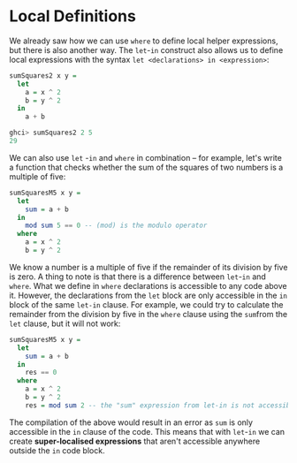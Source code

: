 # Local Definitions

We already saw how we can use `where` to define local helper expressions, but there is also another way. The `let`-`in` construct also allows us to define local expressions with the syntax `let <declarations> in <expression>`:

```haskell
sumSquares2 x y =
  let
    a = x ^ 2
    b = y ^ 2
  in
    a + b

ghci> sumSquares2 2 5
29
```

We can also use `let` -`in` and `where` in combination – for example, let's write a function that checks whether the sum of the squares of two numbers is a multiple of five:

```haskell
sumSquaresM5 x y =
  let
    sum = a + b
  in
    mod sum 5 == 0 -- (mod) is the modulo operator 
  where
    a = x ^ 2
    b = y ^ 2
```

We know a number is a multiple of five if the remainder of its division by five is zero. A thing to note is that there is a difference between `let`-`in` and `where`. What we define in `where` declarations is accessible to any code above it. However, the declarations from the `let` block are only accessible in the `in` block of the same `let-in` clause. For example, we could try to calculate the remainder from the division by five in the `where` clause using the `sum`from the `let` clause, but it will not work:

```haskell
sumSquaresM5 x y =
  let
    sum = a + b
  in
    res == 0
  where
    a = x ^ 2
    b = y ^ 2
    res = mod sum 2 -- the "sum" expression from let-in is not accessible here
```

The compilation of the above would result in an error as `sum` is only accessible in the `in` clause of the code. This means that with `let`-`in` we can create **super-localised expressions** that aren't accessible anywhere outside the `in` code block.
